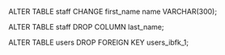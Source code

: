 ALTER TABLE staff 
CHANGE first_name name VARCHAR(300);

ALTER TABLE staff DROP COLUMN last_name;

ALTER TABLE users DROP FOREIGN KEY users_ibfk_1;